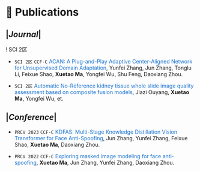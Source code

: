 
# 📝 Publications 
## |*Journal*|
! SCI 2区
- ```SCI 2区``` ```CCF-C``` <span style="color: #1772d0;">ACAN: A Plug-and-Play Adaptive Center-Aligned Network for Unsupervised Domain Adaptation</span>, Yunfei Zhang, Jun Zhang, Tonglu Li, Feixue Shao, **Xuetao Ma**, Yongfei Wu, Shu Feng, Daoxiang Zhou.

- ``SCI 2区`` <span style="color: #1772d0;">Automatic No-Reference kidney tissue whole slide image quality assessment based on composite fusion models</span>, Jiazi Ouyang, **Xuetao Ma**, Yongfei Wu, et.


## |*Conference*|
- ``PRCV 2023`` ``CCF-C`` <span style="color: #1772d0;">KDFAS: Multi-Stage Knowledge Distillation Vision Transformer for Face Anti-Spoofing</span>, Jun Zhang, Yunfei Zhang, Feixue Shao, **Xuetao Ma**, Daoxiang Zhou.

- ``PRCV 2022`` ``CCF-C`` <span style="color: #1772d0;">Exploring masked image modeling for face anti-spoofing</span>, **Xuetao Ma**, Jun Zhang, Yunfei Zhang, Daoxiang Zhou.


